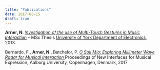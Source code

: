 ```yaml
---
title: "Publications"
date: 2017-08-15
draft: true
---
```






**Arner, N**. [*Investigation of the use of Multi-Touch Gestures in Music Interaction*](http://etheses.whiterose.ac.uk/5312/) **-** MSc Thesis [University of York Department of Electronics](https://www.york.ac.uk/electronics/), 2013.

Bernardo, F., **Arner, N**., Batchelor, P.  [*O Soli Mio: Exploring Millimeter Wave Radar for Musical Interaction* ](http://homes.create.aau.dk/dano/nime17/papers/0054/index.html) Proceedings of New Interfaces for Musical Expression, Aalborg University, Copenhagen, Denmark, 2017

